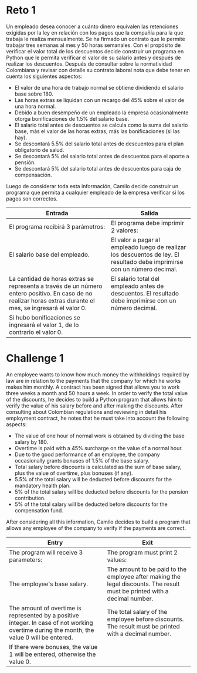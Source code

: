 # Reto 1
Un empleado desea conocer a cuánto dinero equivalen las retenciones exigidas por la ley en relación con los pagos que la compañía para la que trabaja le realiza mensualmente. 
Se ha firmado un contrato que le permite trabajar tres semanas al mes y 50 horas semanales. Con el propósito de verificar el valor total de los descuentos decide construir un programa en Python que le permita verificar el valor de su salario antes y después de realizar los descuentos. 
Después de consultar sobre la normatividad Colombiana y revisar con detalle su contrato laboral nota que debe tener en cuenta los siguientes aspectos:

* El valor de una hora de trabajo normal se obtiene dividiendo el salario base sobre 180.
* Las horas extras se liquidan con un recargo del 45% sobre el valor de una hora normal.
* Debido a buen desempeño de un empleado la empresa ocasionalmente otorga bonificaciones de 1.5% del salario base.
* El salario total antes de descuentos se calcula como la suma del salario base, más el valor de las horas extras, más las bonificaciones (si las hay).
* Se descontará 5.5% del salario total antes de descuentos para el plan obligatorio de salud.
* Se descontará 5% del salario total antes de descuentos para el aporte a pensión.
* Se descontará 5% del salario total antes de descuentos para caja de compensación.

Luego de considerar toda esta información, Camilo decide construir un programa que permita a cualquier empleado de la empresa verificar si los pagos son correctos.

|Entrada|Salida|
|-------|------|
|El programa recibirá 3 parámetros: | El programa debe imprimir 2 valores: |
| El salario base del empleado. | El valor a pagar al empleado luego de realizar los descuentos de ley. El resultado debe imprimirse con un número decimal.|
| La cantidad de horas extras se representa a través de un número entero positivo. En caso de no realizar horas extras durante el mes, se ingresará el valor 0. |      El salario total del empleado antes de descuentos. El resultado debe imprimirse con un número decimal. |
| Si hubo bonificaciones se ingresará el valor 1, de lo contrario el valor 0.| 

# Challenge 1
An employee wants to know how much money the withholdings required by law are in relation to the payments that the company for which he works makes him monthly.
A contract has been signed that allows you to work three weeks a month and 50 hours a week. In order to verify the total value of the discounts, he decides to build a Python program that allows him to verify the value of his salary before and after making the discounts.
After consulting about Colombian regulations and reviewing in detail his employment contract, he notes that he must take into account the following aspects:

* The value of one hour of normal work is obtained by dividing the base salary by 180.
* Overtime is paid with a 45% surcharge on the value of a normal hour.
* Due to the good performance of an employee, the company occasionally grants bonuses of 1.5% of the base salary.
* Total salary before discounts is calculated as the sum of base salary, plus the value of overtime, plus bonuses (if any).
* 5.5% of the total salary will be deducted before discounts for the mandatory health plan.
* 5% of the total salary will be deducted before discounts for the pension contribution.
* 5% of the total salary will be deducted before discounts for the compensation fund.

After considering all this information, Camilo decides to build a program that allows any employee of the company to verify if the payments are correct.

| Entry | Exit |
| ------- | ------ |
| The program will receive 3 parameters: | The program must print 2 values: |
| The employee's base salary. | The amount to be paid to the employee after making the legal discounts. The result must be printed with a decimal number.
| The amount of overtime is represented by a positive integer. In case of not working overtime during the month, the value 0 will be entered. | The total salary of the employee before discounts. The result must be printed with a decimal number. |
| If there were bonuses, the value 1 will be entered, otherwise the value 0. | 
